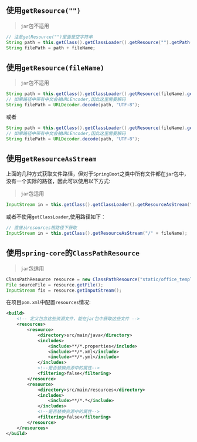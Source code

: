 ## 使用`getResource("")`

> `jar`包不适用

```java
// 注意getResource("")里面是空字符串
String path = this.getClass().getClassLoader().getResource("").getPath();
String filePath = path + fileName;
```

## 使用`getResource(fileName)`

> `jar`包不适用

```java
String path = this.getClass().getClassLoader().getResource(fileName).getPath();
// 如果路径中带有中文会被URLEncoder,因此这里需要解码
String filePath = URLDecoder.decode(path, "UTF-8");
```

或者

```java
String path = this.getClass().getClassLoader().getResource(fileName).getFile();
// 如果路径中带有中文会被URLEncoder,因此这里需要解码
String filePath = URLDecoder.decode(path, "UTF-8");
```

## 使用`getResourceAsStream`

上面的几种方式获取文件路径，但对于`SpringBoot`之类中所有文件都在`jar`包中，没有一个实际的路径，因此可以使用以下方式:

> `jar`包适用

```java
InputStream in = this.getClass().getClassLoader().getResourceAsStream(fileName);
```

或者不使用`getClassLoader`,使用路径如下：

```java
// 直接从resources根路径下获取
InputStream in = this.getClass().getResourceAsStream("/" + fileName);
```

## 使用`spring-core`的`ClassPathResource`

> `jar`包适用

```java
ClassPathResource resource = new ClassPathResource("static/office_template/word_replace_tpl.docx");
File sourceFile = resource.getFile();
InputStream fis = resource.getInputStream();
```

在项目`pom.xml`中配置`resources`情况:

```xml
<build>
    <!-- 定义包含这些资源文件，能在jar包中获取这些文件 -->
    <resources>
        <resource>
            <directory>src/main/java</directory>
            <includes>
                <include>**/*.properties</include>
                <include>**/*.xml</include>
                <include>**/*.yml</include>
            </includes>
            <!--是否替换资源中的属性-->
            <filtering>false</filtering>
        </resource>
        <resource>
            <directory>src/main/resources</directory>
            <includes>
                <include>**/*.*</include>
            </includes>
            <!--是否替换资源中的属性-->
            <filtering>false</filtering>
        </resource>
    </resources>
</build>
```
